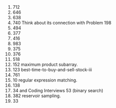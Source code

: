 
1. 712
2. 646
3. 638
4. 740 Think about its connection with Problem 198
5. 494 
6. 377
7. 416
8. 983
9. 375
10. 376
11. 518
12. 152 maximum product subarray.
13. 123 best-time-to-buy-and-sell-stock-iii
14. 761
15. 10 regular expression matching.
16. 138
17. 34 and Coding Interviews 53 (binary search)
18. 382 reservoir sampling.
19. 33